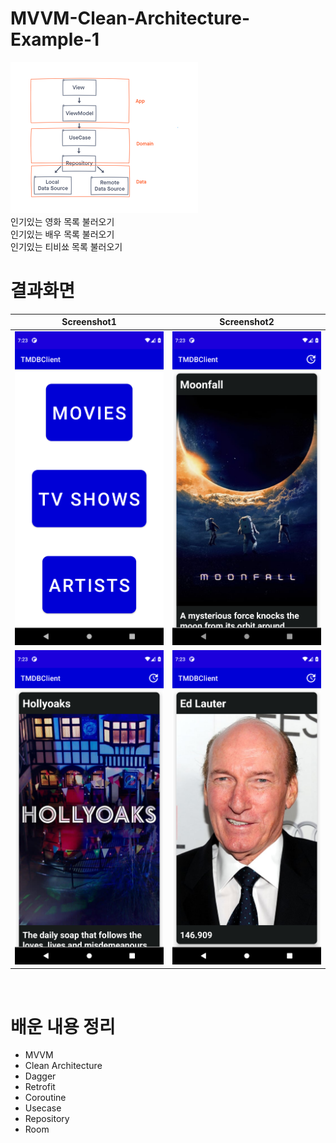 # MVVM-Clean-Architecture-Example-1
<img src="./screenshot/clean.png"/></br>
인기있는 영화 목록 불러오기</br>
인기있는 배우 목록 불러오기</br>
인기있는 티비쑈 목록 불러오기</br>

# 결과화면
|Screenshot1|Screenshot2|
|---|---|
|<img src="./screenshot/1.png"/>|<img src="./screenshot/2.png"/>|
|<img src="./screenshot/3.png"/>|<img src="./screenshot/4.png"/>|

</br>

# 배운 내용 정리
- MVVM
- Clean Architecture
- Dagger
- Retrofit
- Coroutine
- Usecase
- Repository
- Room
